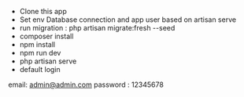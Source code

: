 - Clone this app
- Set env Database connection and app user based on artisan serve
- run migration : php artisan migrate:fresh --seed
- composer install
- npm install
- npm run dev
- php artisan serve
- default login 

email: admin@admin.com
password : 12345678  